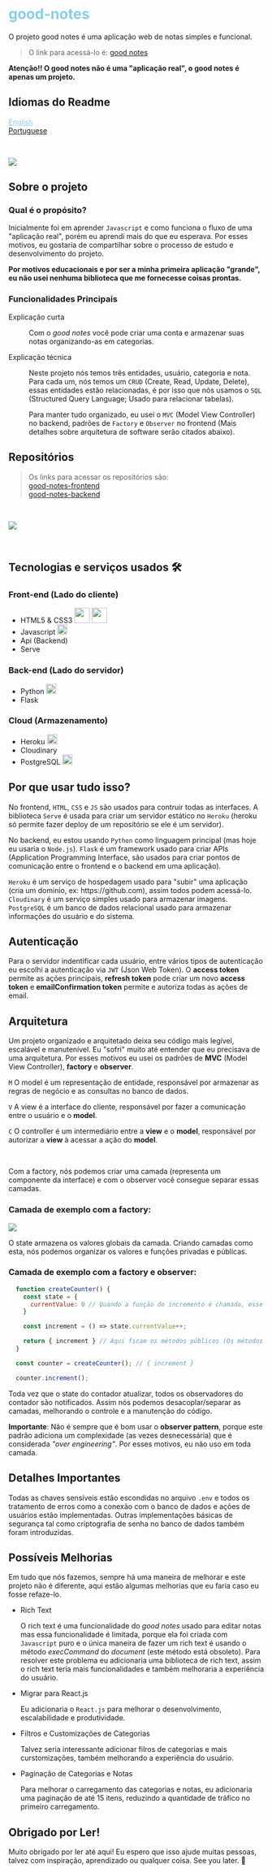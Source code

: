 
<div>
  <h1 style="color: skyblue;">good-notes</h1>
  <p>
    O projeto good notes é uma aplicação web de notas simples e funcional.
  </p>
  <blockquote>
    O link para acessá-lo é: <a href="https://good-notes-app.herokuapp.com">good notes</a>
  </blockquote>
</div>

<div>
  <strong>Atenção!! O good notes não é uma "aplicação real", o good notes é apenas um projeto.</strong>
</div>

<div>
  <h2>Idiomas do Readme</h2>
  <div>
    <a href="https://github.com/GustavoRodrigue-s/good-notes/blob/main/README.md" style="cursor: pointer; color: skyblue;">English</a>
  </div>
  <div>
    <a href="https://github.com/GustavoRodrigue-s/good-notes/blob/main/README-pt.md" >Portuguese</a>
  </div>
</div>

&nbsp;

<div>
  <img src="http://img.shields.io/static/v1?label=Status&message=Finished&color=green&style=flat" />
</div>

<div>
  <div>
    <h2>Sobre o projeto</h2>
    <h3>Qual é o propósito?</h3>
    <p>
      Inicialmente foi em aprender <code>Javascript</code> e como funciona o fluxo de uma "aplicação real", porém eu aprendi mais do que eu esperava. Por esses motivos, eu gostaria de compartilhar sobre o processo de estudo e desenvolvimento do projeto.
    </p>
    <p>
      <strong>Por motivos educacionais e por ser a minha primeira aplicação "grande", eu não usei nenhuma biblioteca que me fornecesse coisas prontas.</strong>
    </p>
    <h3>Funcionalidades Principais</h3>
    <dl>
      <dt>Explicação curta</dt>
      <dd>
        <p>
          Com o <em>good notes</em> você pode criar uma conta e armazenar suas notas organizando-as em categorias.
        </p>
      </dd>
      <dt>Explicação técnica</dt>
      <dd>
        <p>
          Neste projeto nós temos três entidades, usuário, categoria e nota. Para cada um, nós temos um <code>CRUD</code> (Create, Read, Update, Delete), essas entidades estão relacionadas, é por isso que nós usamos o <code>SQL</code> (Structured Query Language; Usado para relacionar tabelas).
        </p>
        <p>
          Para manter tudo organizado, eu usei o <code>MVC</code> (Model View Controller) no backend, padrões de <code>Factory</code> e <code>Observer</code> no frontend (Mais detalhes sobre arquitetura de software serão citados abaixo).
        </p>
      </dd>
    </dl>
  </div>
</div>

<div>
  <h2>Repositórios</h2>
  <blockquote>
    Os links para acessar os repositórios são:
    <div>
      <a href="https://github.com/GustavoRodrigue-s/good-notes-frontend">good-notes-frontend</a>
    </div>
    <div>
      <a href="https://github.com/GustavoRodrigue-s/good-notes-backend">good-notes-backend</a>
    </div>
  </blockquote>
</div>

&nbsp;

<div>
  <img src="https://user-images.githubusercontent.com/81722068/179663448-29abe138-01c8-48fd-bbe9-d1183490db6b.png" />
</div>

&nbsp;

<div>
  <h2>Tecnologias e serviços usados 🛠️</h2>
  <div>
    <h3>Front-end (Lado do cliente)</h3>
    <ul>
      <li style="vertical-align: middleware;">
        HTML5 & CSS3
        <img src="https://cdn.jsdelivr.net/gh/devicons/devicon/icons/html5/html5-original-wordmark.svg" width="30" />
        <img src="https://cdn.jsdelivr.net/gh/devicons/devicon/icons/css3/css3-original-wordmark.svg" width="30" />
      </li>
      <li>
        Javascript
        <img src="https://cdn.jsdelivr.net/gh/devicons/devicon/icons/javascript/javascript-original.svg" width="20" />
      </li>
      <li>Api (Backend)</li>
      <li>Serve</li>
    </ul>
    <h3>Back-end (Lado do servidor)</h3>
    <ul>
      <li>
        Python
        <img src="https://cdn.jsdelivr.net/gh/devicons/devicon/icons/python/python-original.svg" width="20" />
      </li>
      <li>Flask</li>
    </ul>
    <h3>Cloud (Armazenamento)</h3>
    <ul>
      <li>
        Heroku
        <img src="https://cdn.jsdelivr.net/gh/devicons/devicon/icons/heroku/heroku-plain.svg" width="20" />
      </li>
      <li>Cloudinary</li>
       <li>
        PostgreSQL
        <img src="https://cdn.jsdelivr.net/gh/devicons/devicon/icons/postgresql/postgresql-original.svg" width="20" />
      </li>
    </ul>
  </div>
</div>

<div>
  <h2>Por que usar tudo isso?</h2>
  <div>
    <p>
      No frontend, <code>HTML</code>, <code>CSS</code> e <code>JS</code> são usados para contruir todas as interfaces. A biblioteca <code>Serve</code> é usada para criar um servidor estático no <code>Heroku</code> (heroku só permite fazer deploy de um repositório se ele é um servidor).
    </p>
    <p>
      No backend, eu estou usando <code>Python</code> como linguagem principal (mas hoje eu usaria o <code>Node.js</code>). <code>Flask</code> é um framework usado para criar APIs (Application Programming Interface, são usados para criar pontos de comunicação entre o frontend e o backend em uma aplicação).
    </p>
    <p>
      <code>Heroku</code> é um serviço de hospedagem usado para "subir" uma aplicação (cria um dominio, ex: https://github.com), assim todos podem acessá-lo. <code>Cloudinary</code> é um serviço simples usado para armazenar imagens. <code>PostgreSQL</code> é um banco de dados relacional usado para armazenar informações do usuário e do sistema.
    </p>
  </div>
</div>

<div>
  <h2>Autenticação</h2>
  <p>
    Para o servidor indentificar cada usuário, entre vários tipos de autenticação eu escolhi a autenticação via <code>JWT</code> (Json Web Token). O <strong>access token</strong> permite as ações principais, <strong>refresh token</strong> pode criar um novo <strong>access token</strong> e <strong>emailConfirmation token</strong> permite e autoriza todas as ações de email.
  </p>
</div>

<div>
  <h2>Arquitetura</h2>
  <p>
    Um projeto organizado e arquitetado deixa seu código mais legível, escalável e manutenível. Eu "sofri" muito até entender que eu precisava de uma arquitetura. Por esses motivos eu usei os padrões de <strong>MVC</strong> (Model View Controller), <strong>factory</strong> e <strong>observer</strong>. 
  </p>
  <p>
    <code>M</code> O model é um representação de entidade, responsável por armazenar as regras de negócio e as consultas no banco de dados.
  </p>
  <p>
    <code>V</code> A view é a interface do cliente, responsável por fazer a comunicação entre o usuário e o <strong>model</strong>.
  </p>
  <p>
    <code>C</code> O controller é um intermediário entre a <strong>view</strong> e o <strong>model</strong>, responsável por autorizar a <strong>view</strong> à acessar a ação do <strong>model</strong>.
  </p>
  
  &nbsp;
  
  <p>Com a factory, nós podemos criar uma camada (representa um componente da interface) e com o observer você consegue separar essas camadas.</p>
  
  <h3>Camada de exemplo com a factory:</h3>
  
  <img src="https://user-images.githubusercontent.com/81722068/180630295-399d2183-0538-42bf-a178-bd05d1b6f1d7.png" />

  <p>O state armazena os valores globais da camada. Criando camadas como esta, nós podemos organizar os valores e funções privadas e públicas.</p>

  <h3>Camada de exemplo com a factory e observer:</h3>

  ```js
    function createCounter() {
      const state = {
        currentValue: 0 // Quando a função de incremento é chamada, esse valor é alterado
      }

      const increment = () => state.currentValue++;

      return { increment } // Aqui ficam os métodos públicos (Os métodos que todas as camadas podem acessar)
    }

    const counter = createCounter(); // { increment }

    counter.increment();
  ```

  <p>Toda vez que o state do contador atualizar, todos os observadores do contador são notificados. Assim nós podemos desacoplar/separar as camadas, melhorando o controle e a manutenção do código.</p>

  <p><strong>Importante</strong>: Não é sempre que é bom usar o <strong>observer pattern</strong>, porque este padrão adiciona um complexidade (as vezes desnecessária) que é considerada <em>"over engineering"</em>. Por esses motivos, eu não uso em toda camada.</p>
</div>

<div>
  <h2>Detalhes Importantes</h2>
  <p>
    Todas as chaves sensíveis estão escondidas no arquivo <code>.env</code> e todos os tratamento de erros como a conexão com o banco de dados e ações de usuários estão implementadas. Outras implementações básicas de segurança tal como criptografia de senha no banco de dados também foram introduzidas.
  </p>
</div>


<div>
  <h2>Possíveis Melhorias</h2>
  <p>
    Em tudo que nós fazemos, sempre há uma maneira de melhorar e este projeto não é diferente, aqui estão algumas melhorias que eu faria caso eu fosse refaze-lo.
  </p>
  <ul>
    <li>
      <div>
        <span>Rich Text</span>
        <p>
          O rich text é uma funcionalidade do <em>good notes</em> usado para editar notas mas essa funcionalidade é limitada, porque ela foi criada com <code>Javascript</code> puro e o única maneira de fazer um rich text é usando o método <em>execCommand</em> do <em>document</em> (este método está obsoleto). Para resolver este problema eu adicionaria uma biblioteca de rich text, assim o rich text teria mais funcionalidades e também melhoraria a experiência do usuário.</p>
      </div>
    </li>
    <li>
      <div>
        <span>Migrar para React.js</span>
        <p>
          Eu adicionaria o <code>React.js</code> para melhorar o desenvolvimento, escalabilidade e produtividade.
        </p>
      </div>
    </li>
    <li>
      <div>
        <span>Filtros e Customizações de Categorias</span>
        <p>
          Talvez seria interessante adicionar filros de categorias e mais curstomizações, também melhorando a experiência do usuário.
        </p>
      </div>
    </li>
    <li>
      <div>
        <span>Paginação de Categorias e Notas</span>
        <p>
          Para melhorar o carregamento das categorias e notas, eu adicionaria uma paginação de até 15 itens, reduzindo a quantidade de tráfico no primeiro carregamento. 
        </p>
      </div>
    </li>
  </ul>
</div>

<div>
  <h2>Obrigado por Ler!</h2>
  <p>
    Muito obrigado por ler até aqui! Eu espero que isso ajude muitas pessoas, talvez com inspiração, aprendizado ou qualquer coisa. See you later. 👋
  </p>
</div>
